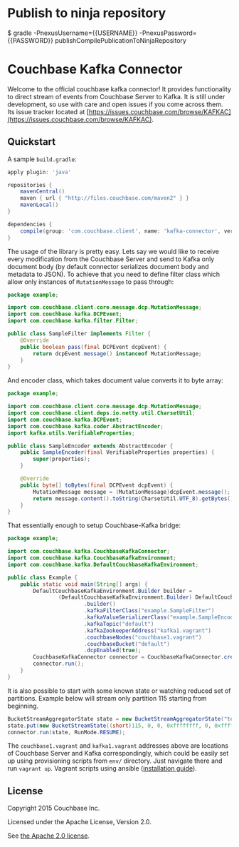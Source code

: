 # Publish to ninja repository
$ gradle -PnexusUsername={{USERNAME}} -PnexusPassword={{PASSWORD}} publishCompilePublicationToNinjaRepository

# Couchbase Kafka Connector

Welcome to the official couchbase kafka connector! It provides functionality to direct stream of events from Couchbase
Server to Kafka. It is still under development, so use with care and open issues if you come across them. Its issue 
tracker located at [https://issues.couchbase.com/browse/KAFKAC](https://issues.couchbase.com/browse/KAFKAC).

## Quickstart

A sample `build.gradle`:

```groovy
apply plugin: 'java'

repositories {
    mavenCentral()
    maven { url { "http://files.couchbase.com/maven2" } }
    mavenLocal()
}

dependencies {
    compile(group: 'com.couchbase.client', name: 'kafka-connector', version: '1.0.0-dp1')
}
```

The usage of the library is pretty easy. Lets say we would like to receive every modification from the Couchbase Server 
and send to Kafka only document body (by default connector serializes document body and metadata to JSON). To achieve
that you need to define filter class which allow only instances of `MutationMessage` to pass through:

```java
package example;

import com.couchbase.client.core.message.dcp.MutationMessage;
import com.couchbase.kafka.DCPEvent;
import com.couchbase.kafka.filter.Filter;

public class SampleFilter implements Filter {
    @Override
    public boolean pass(final DCPEvent dcpEvent) {
        return dcpEvent.message() instanceof MutationMessage;
    }
}
```

And encoder class, which takes document value converts it to byte array:

```java
package example;

import com.couchbase.client.core.message.dcp.MutationMessage;
import com.couchbase.client.deps.io.netty.util.CharsetUtil;
import com.couchbase.kafka.DCPEvent;
import com.couchbase.kafka.coder.AbstractEncoder;
import kafka.utils.VerifiableProperties;

public class SampleEncoder extends AbstractEncoder {
    public SampleEncoder(final VerifiableProperties properties) {
        super(properties);
    }

    @Override
    public byte[] toBytes(final DCPEvent dcpEvent) {
        MutationMessage message = (MutationMessage)dcpEvent.message();
        return message.content().toString(CharsetUtil.UTF_8).getBytes();
    }
}
```

That essentially enough to setup Couchbase-Kafka bridge:

```java
package example;

import com.couchbase.kafka.CouchbaseKafkaConnector;
import com.couchbase.kafka.CouchbaseKafkaEnvironment;
import com.couchbase.kafka.DefaultCouchbaseKafkaEnvironment;

public class Example {
    public static void main(String[] args) {
        DefaultCouchbaseKafkaEnvironment.Builder builder =
                (DefaultCouchbaseKafkaEnvironment.Builder) DefaultCouchbaseKafkaEnvironment
                        .builder()
                        .kafkaFilterClass("example.SampleFilter")
                        .kafkaValueSerializerClass("example.SampleEncoder")
                        .kafkaTopic("default")
                        .kafkaZookeeperAddress("kafka1.vagrant")
                        .couchbaseNodes("couchbase1.vagrant")
                        .couchbaseBucket("default")
                        .dcpEnabled(true);
        CouchbaseKafkaConnector connector = CouchbaseKafkaConnector.create(builder.build());
        connector.run();
    }
}
```

It is also possible to start with some known state or watching reduced set of partitions. Example below will stream
only partition 115 starting from beginning.

```java
BucketStreamAggregatorState state = new BucketStreamAggregatorState("test");
state.put(new BucketStreamState((short)115, 0, 0, 0xffffffff, 0, 0xffffffff));
connector.run(state, RunMode.RESUME);
```

The `couchbase1.vagrant` and `kafka1.vagrant` addresses above are locations of Couchbase Server and Kafka correspondingly,
which could be easily set up using provisioning scripts from `env/` directory. Just navigate there and run `vagrant up`.
Vagrant scripts using ansible ([installation guide](http://docs.ansible.com/intro_installation.html)).

## License

Copyright 2015 Couchbase Inc.

Licensed under the Apache License, Version 2.0.

See [the Apache 2.0 license](http://www.apache.org/licenses/LICENSE-2.0).
